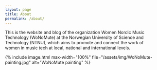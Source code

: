 ```yaml
---
layout: page
title: About
permalink: /about/
---
```


This is the website and blog of the organization Women Nordic Music Technology (WoNoMute) at the Norwegian University of Science and Technology (NTNU), which aims to promote and connect the work of women in music tech at local, national and international levels.

{% include image.html
max-width="100%" file="/assets/img/WoNoMute-painting.jpg" alt="WoNoMute painting" %}
